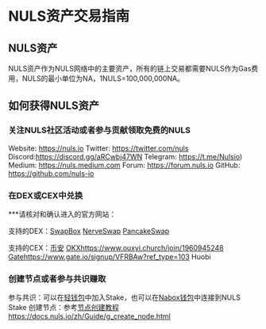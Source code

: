 # NULS资产交易指南

## NULS资产

NULS资产作为NULS网络中的主要资产，所有的链上交易都需要NULS作为Gas费用，NULS的最小单位为NA，1NULS=100,000,000NA。

## 如何获得NULS资产

### 关注NULS社区活动或者参与贡献领取免费的NULS

Website: https://nuls.io
Twitter: https://twitter.com/nuls
Discord:https://discord.gg/aRCwbj47WN
Telegram: https://t.me/Nulsio)
Medium: https://nuls.medium.com
Forum: https://forum.nuls.io
GitHub: https://github.com/nuls-io

### 在DEX或CEX中兑换 

***请核对和确认进入的官方网站：

支持的DEX：[SwapBox](https://swapbox.nabox.io/swap) [NerveSwap](https://nerve.network/swap) [PancakeSwap](https://pancakeswap.finance/)

支持的CEX：[币安](https://accounts.suitechsui.io/register?ref=KP7XK01G) [OKX](https://www.ouxyi.church/join/1960945248)https://www.ouxyi.church/join/1960945248 [Gate](https://www.gate.io/signup/VFRBAw?ref_type=103)https://www.gate.io/signup/VFRBAw?ref_type=103 Huobi

### 创建节点或者参与共识赚取

参与共识：可以在[轻钱包](http://nuls.io/wallet)中加入Stake，也可以在[Nabox钱包](http://nuls.io/wallet)中连接到NULS Stake
创建节点：参考[节点创建教程](https://docs.nuls.io/zh/Guide/g_create_node.html)https://docs.nuls.io/zh/Guide/g_create_node.html



